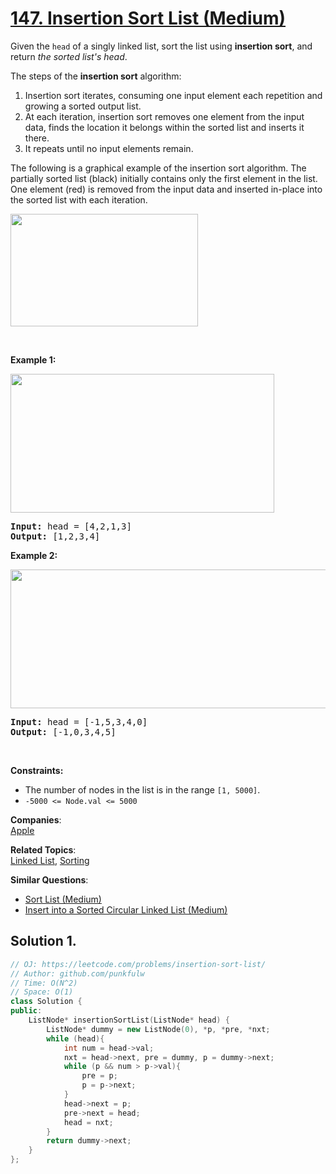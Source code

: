 # [147. Insertion Sort List (Medium)](https://leetcode.com/problems/insertion-sort-list/)

<p>Given the <code>head</code> of a singly linked list, sort the list using <strong>insertion sort</strong>, and return <em>the sorted list's head</em>.</p>

<p>The steps of the <strong>insertion sort</strong> algorithm:</p>

<ol>
	<li>Insertion sort iterates, consuming one input element each repetition and growing a sorted output list.</li>
	<li>At each iteration, insertion sort removes one element from the input data, finds the location it belongs within the sorted list and inserts it there.</li>
	<li>It repeats until no input elements remain.</li>
</ol>

<p>The following is a graphical example of the insertion sort algorithm. The partially sorted list (black) initially contains only the first element in the list. One element (red) is removed from the input data and inserted in-place into the sorted list with each iteration.</p>
<img alt="" src="https://upload.wikimedia.org/wikipedia/commons/0/0f/Insertion-sort-example-300px.gif" style="height:180px; width:300px">
<p>&nbsp;</p>
<p><strong>Example 1:</strong></p>
<img alt="" src="https://assets.leetcode.com/uploads/2021/03/04/sort1linked-list.jpg" style="width: 422px; height: 222px;">
<pre><strong>Input:</strong> head = [4,2,1,3]
<strong>Output:</strong> [1,2,3,4]
</pre>

<p><strong>Example 2:</strong></p>
<img alt="" src="https://assets.leetcode.com/uploads/2021/03/04/sort2linked-list.jpg" style="width: 542px; height: 222px;">
<pre><strong>Input:</strong> head = [-1,5,3,4,0]
<strong>Output:</strong> [-1,0,3,4,5]
</pre>

<p>&nbsp;</p>
<p><strong>Constraints:</strong></p>

<ul>
	<li>The number of nodes in the list is in the range <code>[1, 5000]</code>.</li>
	<li><code>-5000 &lt;= Node.val &lt;= 5000</code></li>
</ul>


**Companies**:  
[Apple](https://leetcode.com/company/apple)

**Related Topics**:  
[Linked List](https://leetcode.com/tag/linked-list/), [Sorting](https://leetcode.com/tag/sorting/)

**Similar Questions**:
* [Sort List (Medium)](https://leetcode.com/problems/sort-list/)
* [Insert into a Sorted Circular Linked List (Medium)](https://leetcode.com/problems/insert-into-a-sorted-circular-linked-list/)

## Solution 1.

```cpp
// OJ: https://leetcode.com/problems/insertion-sort-list/
// Author: github.com/punkfulw
// Time: O(N^2)
// Space: O(1)
class Solution {
public:
    ListNode* insertionSortList(ListNode* head) {
        ListNode* dummy = new ListNode(0), *p, *pre, *nxt; 
        while (head){
            int num = head->val;
            nxt = head->next, pre = dummy, p = dummy->next;
            while (p && num > p->val){
                pre = p;
                p = p->next;
            }
            head->next = p;
            pre->next = head;
            head = nxt;
        }
        return dummy->next;
    }
};
```
